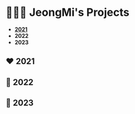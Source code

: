 # 👩🏻‍💻 JeongMi's Projects
- [**2021**](##%EF%B8%8F-2021)  
- **2022**
- **2023**
  
## ❤️ 2021

## 🧡 2022

## 💛 2023
